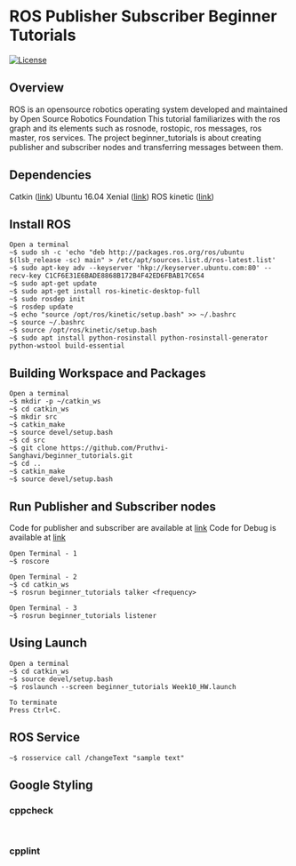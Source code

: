 # ROS Publisher Subscriber Beginner Tutorials
[![License](https://img.shields.io/badge/License-BSD%203--Clause-orange.svg)](https://opensource.org/licenses/BSD-3-Clause)

## Overview
ROS is an opensource robotics operating system developed and maintained by Open Source Robotics Foundation 
This tutorial familiarizes with the ros graph and its elements such as rosnode, rostopic, ros messages, ros master, ros services.
The project beginner_tutorials is about creating publisher and subscriber nodes and transferring messages between them.

## Dependencies

 Catkin ([link](http://wiki.ros.org/catkin)) 
 Ubuntu 16.04 Xenial ([link](http://releases.ubuntu.com/16.04/))
 ROS kinetic ([link](http://wiki.ros.org/kinetic))

## Install ROS

```
Open a terminal
~$ sudo sh -c 'echo "deb http://packages.ros.org/ros/ubuntu $(lsb_release -sc) main" > /etc/apt/sources.list.d/ros-latest.list'
~$ sudo apt-key adv --keyserver 'hkp://keyserver.ubuntu.com:80' --recv-key C1CF6E31E6BADE8868B172B4F42ED6FBAB17C654
~$ sudo apt-get update
~$ sudo apt-get install ros-kinetic-desktop-full
~$ sudo rosdep init
~$ rosdep update
~$ echo "source /opt/ros/kinetic/setup.bash" >> ~/.bashrc
~$ source ~/.bashrc
~$ source /opt/ros/kinetic/setup.bash
~$ sudo apt install python-rosinstall python-rosinstall-generator python-wstool build-essential
```

## Building Workspace and Packages

```
Open a terminal
~$ mkdir -p ~/catkin_ws
~$ cd catkin_ws
~$ mkdir src
~$ catkin_make
~$ source devel/setup.bash
~$ cd src
~$ git clone https://github.com/Pruthvi-Sanghavi/beginner_tutorials.git
~$ cd ..
~$ catkin_make
~$ source devel/setup.bash 
```

## Run Publisher and Subscriber nodes

Code for publisher and subscriber are available at [link](http://wiki.ros.org/ROS/Tutorials/WritingPublisherSubscriber%28c%2B%2B%29)
Code for Debug is available at [link](http://wiki.ros.org/ROS/Tutorials/ExaminingPublisherSubscriber)

```
Open Terminal - 1
~$ roscore

Open Terminal - 2
~$ cd catkin_ws
~$ rosrun beginner_tutorials talker <frequency>

Open Terminal - 3
~$ rosrun beginner_tutorials listener

```

## Using Launch

```
Open a terminal
~$ cd catkin_ws
~$ source devel/setup.bash
~$ roslaunch --screen beginner_tutorials Week10_HW.launch

To terminate
Press Ctrl+C.
```

## ROS Service

```
~$ rosservice call /changeText "sample text"
```
## Google Styling

### cppcheck

```


```
### cpplint
```


```

